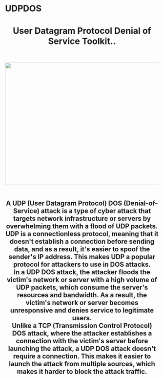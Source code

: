 # UDPDOS
<center><h1>User Datagram Protocol Denial of Service Toolkit..</h1></center> 
<br>
<br>
<center><img src="https://kevincorbett.com/wp-content/uploads/2017/02/ddos-attack-map.gif" width="800" height="400">
<br>
<br>
<center><h2>A UDP (User Datagram Protocol) DOS (Denial-of-Service) attack is a type of cyber attack that targets network infrastructure or servers by overwhelming them with a flood of UDP packets.
<br>
UDP is a connectionless protocol, meaning that it doesn't establish a connection before sending data, and as a result, it's easier to spoof the sender's IP address. This makes UDP a popular protocol for attackers to use in DOS attacks.
<br>
In a UDP DOS attack, the attacker floods the victim's network or server with a high volume of UDP packets, which consume the server's resources and bandwidth. As a result, the victim's network or server becomes unresponsive and denies service to legitimate users.
<br>
Unlike a TCP (Transmission Control Protocol) DOS attack, where the attacker establishes a connection with the victim's server before launching the attack, a UDP DOS attack doesn't require a connection. This makes it easier to launch the attack from multiple sources, which makes it harder to block the attack traffic.</h2></center>
